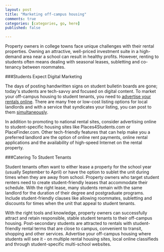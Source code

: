 ```yaml
---
layout: post
title: "Marketing off-campus housing"
comments: true
categories: [categories, go, here]
published: false

---
```


Property owners in college towns face unique challenges with their rental properties. Owning an attractive, well-priced investment suite in a high-demand area near a school can result in healthy profits. However, renting to students often means dealing with seasonal leases, subletting and co-tenancy between roommates.

###Students Expect Digital Marketing

The days of posting handwritten signs on student bulletin boards are gone; today's students are tech-savvy and focused on digital content. To market your off-campus housing to student tenants, you need to [advertise your rentals online](http://www.rentobo.com). There are many free or low-cost listing options for local landlords and with a service that syndicates your listing, you can post to them [simultaneously](http://www.rentobo.com/benefits).

In addition to promoting to national rental sites, consider advertising online to student-specific housing sites like Places4Students.com or PlaceFinder.com. Other tech-friendly features that can help make you a preferred landlord are the option of online rent payments, online rental applications and the availability of high-speed Internet on the rental property.

###Catering To Student Tenants

Student tenants often want to either lease a property for the school year (usually September to April) or have the option to sublet the unit during times when they are away from school. Property owners who target student renters need to create student-friendly leases that accommodate their schedule. With the right lease, many students remain with the same landlord for the duration of their degree and postgraduate programs. Include student-friendly clauses like allowing roommates, subletting and discounts for times when the unit that appeal to student tenants.

With the right tools and knowledge, property owners can successfully attract and retain responsible, stable student tenants to their off-campus housing. Post-secondary students are attracted to rentals with student-friendly rental terms that are close to campus, convenient to transit, shopping and other services. Advertise your off-campus housing where students will see it - on multiple rental housing sites, local online classifieds and through student-specific multi-school websites.